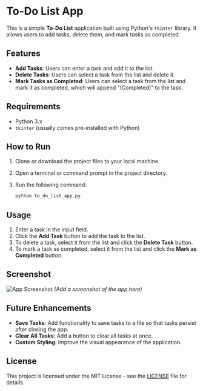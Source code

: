 # To-Do List App

This is a simple **To-Do List** application built using Python's `tkinter` library. It allows users to add tasks, delete them, and mark tasks as completed.

## Features

- **Add Tasks**: Users can enter a task and add it to the list.
- **Delete Tasks**: Users can select a task from the list and delete it.
- **Mark Tasks as Completed**: Users can select a task from the list and mark it as completed, which will append "(Completed)" to the task.
  
## Requirements

- Python 3.x
- `tkinter` (usually comes pre-installed with Python)

## How to Run

1. Clone or download the project files to your local machine.
2. Open a terminal or command prompt in the project directory.
3. Run the following command:

    ```bash
    python to_do_list_app.py
    ```

## Usage

1. Enter a task in the input field.
2. Click the **Add Task** button to add the task to the list.
3. To delete a task, select it from the list and click the **Delete Task** button.
4. To mark a task as completed, select it from the list and click the **Mark as Completed** button.

## Screenshot

![App Screenshot](app_screenshot.png) *(Add a screenshot of the app here)*

## Future Enhancements

- **Save Tasks**: Add functionality to save tasks to a file so that tasks persist after closing the app.
- **Clear All Tasks**: Add a button to clear all tasks at once.
- **Custom Styling**: Improve the visual appearance of the application.

## License

This project is licensed under the MIT License - see the [LICENSE](LICENSE) file for details.

